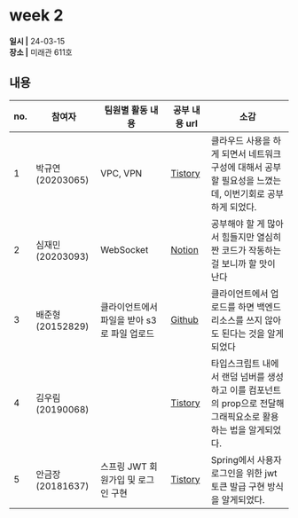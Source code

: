 # week 2
**일시 |** 24-03-15   
**장소 |** 미래관 611호  

## 내용

|no.  |참여자          |팀원별 활동 내용|공부 내용 url|소감|
|--------|--------------|----------------------------------|--------------------|--|
|1       |박규연(20203065)|VPC, VPN|[Tistory](https://noooey.tistory.com/78)|클라우드 사용을 하게 되면서 네트워크 구성에 대해서 공부할 필요성을 느꼈는데, 이번기회로 공부하게 되었다.|
|2       |심재민(20203093)|WebSocket|[Notion](https://wonderful-alloy-41d.notion.site/3-9-3-15-8183a2cdc5244b838b2285a333633872)|공부해야 할 게 많아서 힘들지만 열심히 짠 코드가 작동하는 걸 보니까 할 맛이 난다|
|3       |배준형(20152829)|클라이언트에서 파일을 받아 s3로 파일 업로드|[Github](https://github.com/ryanbae94/TIL/blob/main/0315.md)|클라이언트에서 업로드를 하면 백엔드 리소스를 쓰지 않아도 된다는 것을 알게 되었다|
|4       |김우림(20190068)||[Tistory](https://kwoooo.tistory.com/6)|타입스크립트 내에서 랜덤 넘버를 생성하고 이를 컴포넌트의 prop으로 전달해 그래픽요소로 활용하는 법을 알게되었다.|
|5       |안금장(20181637)|스프링 JWT 회원가입 및 로그인 구현|[Tistory](https://koomchang.tistory.com/28)|Spring에서 사용자 로그인을 위한 jwt토큰 발급 구현 방식을 알게되었다.|

